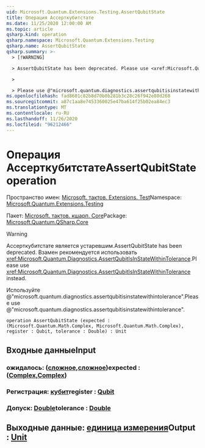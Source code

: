 ```yaml
---
uid: Microsoft.Quantum.Extensions.Testing.AssertQubitState
title: Операция Ассерткубитстате
ms.date: 11/25/2020 12:00:00 AM
ms.topic: article
qsharp.kind: operation
qsharp.namespace: Microsoft.Quantum.Extensions.Testing
qsharp.name: AssertQubitState
qsharp.summary: >-
  > [!WARNING]

  > AssertQubitState has been deprecated. Please use <xref:Microsoft.Quantum.Diagnostics.AssertQubitIsInStateWithinTolerance> instead.

  >

  > Please use @"microsoft.quantum.diagnostics.assertqubitisinstatewithintolerance".
ms.openlocfilehash: fad8601c82b8d70b0b281b3c28c26f942e80d268
ms.sourcegitcommit: a87c1aa8e7453360025e47ba614f25b02ea84ec3
ms.translationtype: MT
ms.contentlocale: ru-RU
ms.lasthandoff: 11/26/2020
ms.locfileid: "96212466"
---
```

# <a name="assertqubitstate-operation"></a><span data-ttu-id="a895b-102">Операция Ассерткубитстате</span><span class="sxs-lookup"><span data-stu-id="a895b-102">AssertQubitState operation</span></span>

<span data-ttu-id="a895b-103">Пространство имен: [Microsoft. тактов. Extensions. Test](xref:Microsoft.Quantum.Extensions.Testing)</span><span class="sxs-lookup"><span data-stu-id="a895b-103">Namespace: [Microsoft.Quantum.Extensions.Testing](xref:Microsoft.Quantum.Extensions.Testing)</span></span>

<span data-ttu-id="a895b-104">Пакет: [Microsoft. тактов. кшарп. Core](https://nuget.org/packages/Microsoft.Quantum.QSharp.Core)</span><span class="sxs-lookup"><span data-stu-id="a895b-104">Package: [Microsoft.Quantum.QSharp.Core](https://nuget.org/packages/Microsoft.Quantum.QSharp.Core)</span></span>


> [!WARNING]
> <span data-ttu-id="a895b-105">Ассерткубитстате является устаревшим.</span><span class="sxs-lookup"><span data-stu-id="a895b-105">AssertQubitState has been deprecated.</span></span> <span data-ttu-id="a895b-106">Взамен рекомендуется использовать <xref:Microsoft.Quantum.Diagnostics.AssertQubitIsInStateWithinTolerance>.</span><span class="sxs-lookup"><span data-stu-id="a895b-106">Please use <xref:Microsoft.Quantum.Diagnostics.AssertQubitIsInStateWithinTolerance> instead.</span></span>
>
> <span data-ttu-id="a895b-107">Используйте @"microsoft.quantum.diagnostics.assertqubitisinstatewithintolerance".</span><span class="sxs-lookup"><span data-stu-id="a895b-107">Please use @"microsoft.quantum.diagnostics.assertqubitisinstatewithintolerance".</span></span>



```qsharp
operation AssertQubitState (expected : (Microsoft.Quantum.Math.Complex, Microsoft.Quantum.Math.Complex), register : Qubit, tolerance : Double) : Unit
```


## <a name="input"></a><span data-ttu-id="a895b-108">Входные данные</span><span class="sxs-lookup"><span data-stu-id="a895b-108">Input</span></span>

### <a name="expected--complexcomplex"></a><span data-ttu-id="a895b-109">ожидалось: ([сложное](xref:Microsoft.Quantum.Math.Complex),[сложное](xref:Microsoft.Quantum.Math.Complex))</span><span class="sxs-lookup"><span data-stu-id="a895b-109">expected : ([Complex](xref:Microsoft.Quantum.Math.Complex),[Complex](xref:Microsoft.Quantum.Math.Complex))</span></span>




### <a name="register--qubit"></a><span data-ttu-id="a895b-110">Регистрация: [кубит](xref:microsoft.quantum.lang-ref.qubit)</span><span class="sxs-lookup"><span data-stu-id="a895b-110">register : [Qubit](xref:microsoft.quantum.lang-ref.qubit)</span></span>




### <a name="tolerance--double"></a><span data-ttu-id="a895b-111">Допуск: [Double](xref:microsoft.quantum.lang-ref.double)</span><span class="sxs-lookup"><span data-stu-id="a895b-111">tolerance : [Double](xref:microsoft.quantum.lang-ref.double)</span></span>





## <a name="output--unit"></a><span data-ttu-id="a895b-112">Выходные данные: [единица измерения](xref:microsoft.quantum.lang-ref.unit)</span><span class="sxs-lookup"><span data-stu-id="a895b-112">Output : [Unit](xref:microsoft.quantum.lang-ref.unit)</span></span>

